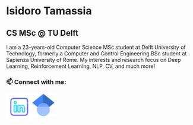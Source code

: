 # Isidoro Tamassia
## CS MSc @ TU Delft

I am a 23-years-old Computer Science MSc student at Delft University of Technology, formerly a Computer and Control Engineering BSc student at Sapienza University of Rome. My interests and research focus on Deep Learning, Reinforcement Learning, NLP, CV, and much more!

### 📫 Connect with me:
[<img align="left" alt="Isidoro Tamassia | LinkedIn" width="70px" src="linkedin_logo.svg" />][linkedin]
[<img align="left" alt="Isidoro Tamassia | Google Scholar" width="60px" src="scholar_logo.png" />][scholar]

[linkedin]: https://www.linkedin.com/in/isidoro-tamassia-803910250/
[scholar]: https://scholar.google.com/citations?hl=en&view_op=list_works&gmla=AH8HC4zST2p3mldkvZ3GCtyOVViB74lWonYwLudvaaD2yv70_idzQmJF_8lGEXylMXllHtBf4vAbrvoDfp4yiYGxDJp0&user=A4Clv8UAAAAJ

<!--
**TheEmotionalProgrammer/TheEmotionalProgrammer** is a ✨ _special_ ✨ repository because its `README.md` (this file) appears on your GitHub profile.

Here are some ideas to get you started:

- 🔭 I’m currently working on ...
- 🌱 I’m currently learning ...
- 👯 I’m looking to collaborate on ...
- 🤔 I’m looking for help with ...
- 💬 Ask me about ...
- 📫 How to reach me: ...
- 😄 Pronouns: ...
- ⚡ Fun fact: ...
-->
